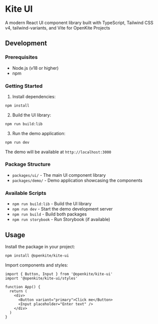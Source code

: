 # Kite UI

A modern React UI component library built with TypeScript, Tailwind CSS v4, tailwind-variants, and Vite for OpenKite Projects

## Development

### Prerequisites
- Node.js (v18 or higher)
- npm

### Getting Started

1. Install dependencies:
```bash
npm install
```

2. Build the UI library:
```bash
npm run build:lib
```

3. Run the demo application:
```bash
npm run dev
```

The demo will be available at `http://localhost:3000`

### Package Structure

- `packages/ui/` - The main UI component library
- `packages/demo/` - Demo application showcasing the components

### Available Scripts

- `npm run build:lib` - Build the UI library
- `npm run dev` - Start the demo development server
- `npm run build` - Build both packages
- `npm run storybook` - Run Storybook (if available)

## Usage

Install the package in your project:

```bash
npm install @openkite/kite-ui
```

Import components and styles:

```tsx
import { Button, Input } from '@openkite/kite-ui'
import '@openkite/kite-ui/styles'

function App() {
  return (
    <div>
      <Button variant="primary">Click me</Button>
      <Input placeholder="Enter text" />
    </div>
  )
}
```
